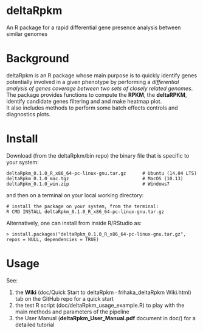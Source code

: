 # deltaRpkm
An R package for a rapid differential gene presence analysis between similar genomes

# Background 
deltaRpkm is an R package whose main purpose is to quickly identify genes potentially involved in a given phenotype by performing a _differential analysis of genes coverage between two sets of closely related genomes_. <br>
The package provides functions to compute the **RPKM**, the **deltaRPKM**, identify candidate genes filtering and and make heatmap plot.  <br>
It also includes methods to perform some batch effects controls and diagnostics plots.

# Install 
Download (from the deltaRpkm/bin repo) the binary file that is specific to your system:

``` # download the relevant binary for your platform
deltaRpkm_0.1.0_R_x86_64-pc-linux-gnu.tar.gz      # Ubuntu (14.04 LTS)
deltaRpkm_0.1.0_mac.tgz                           # MacOS (10.13)  
deltaRpkm_0.1.0_win.zip                           # Windows7
```
and then on a terminal on your local working directory:

```
# install the package on your system, from the terminal:  
R CMD INSTALL deltaRpkm_0.1.0_R_x86_64-pc-linux-gnu.tar.gz
```

Alternatively, one can install from inside R/RStudio as:
```
> install.packages("deltaRpkm_0.1.0_R_x86_64-pc-linux-gnu.tar.gz", repos = NULL, dependencies = TRUE)
```




# Usage
See: <br>
1. the **Wiki** (doc/Quick Start to deltaRpkm · frihaka_deltaRpkm Wiki.html) tab on the GitHub repo for a quick start <br>
2. the test R script (doc/deltaRpkm_usage_example.R) to play with the main methods and parameters of the pipeline <br>
3. the User Manual (**deltaRpkm_User_Manual.pdf** document in doc/) for a detailed tutorial <br>

